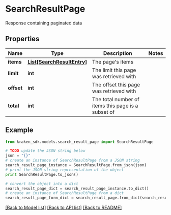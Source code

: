 # SearchResultPage

Response containing paginated data

## Properties
Name | Type | Description | Notes
------------ | ------------- | ------------- | -------------
**items** | [**List[SearchResultEntry]**](SearchResultEntry.md) | The page&#39;s items | 
**limit** | **int** | The limit this page was retrieved with | 
**offset** | **int** | The offset this page was retrieved with | 
**total** | **int** | The total number of items this page is a subset of | 

## Example

```python
from kraken_sdk.models.search_result_page import SearchResultPage

# TODO update the JSON string below
json = "{}"
# create an instance of SearchResultPage from a JSON string
search_result_page_instance = SearchResultPage.from_json(json)
# print the JSON string representation of the object
print SearchResultPage.to_json()

# convert the object into a dict
search_result_page_dict = search_result_page_instance.to_dict()
# create an instance of SearchResultPage from a dict
search_result_page_form_dict = search_result_page.from_dict(search_result_page_dict)
```
[[Back to Model list]](../README.md#documentation-for-models) [[Back to API list]](../README.md#documentation-for-api-endpoints) [[Back to README]](../README.md)


